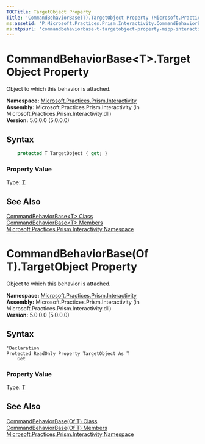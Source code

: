 ```yaml
---
TOCTitle: TargetObject Property
Title: 'CommandBehaviorBase(T).TargetObject Property (Microsoft.Practices.Prism.Interactivity)'
ms:assetid: 'P:Microsoft.Practices.Prism.Interactivity.CommandBehaviorBase\`1.TargetObject'
ms:mtpsurl: 'commandbehaviorbase-t-targetobject-property-mspp-interactivity.md'
---
```



# CommandBehaviorBase&lt;T&gt;.TargetObject Property

Object to which this behavior is attached.

**Namespace:** [Microsoft.Practices.Prism.Interactivity](/patterns-practices/reference/mspp-interactivity-namespace)  
**Assembly:** Microsoft.Practices.Prism.Interactivity (in Microsoft.Practices.Prism.Interactivity.dll)  
**Version:** 5.0.0.0 (5.0.0.0)

## Syntax

```C#
    protected T TargetObject { get; }
```
### Property Value

Type: [T](https://review.docs.microsoft.com/patterns-practices/reference/commandbehaviorbase-t-class-mspp-interactivity)

## See Also

[CommandBehaviorBase&lt;T&gt; Class](https://review.docs.microsoft.com/patterns-practices/reference/commandbehaviorbase-t-class-mspp-interactivity)  
[CommandBehaviorBase&lt;T&gt; Members](https://review.docs.microsoft.com/patterns-practices/reference/commandbehaviorbase-t-members-mspp-interactivity)  
[Microsoft.Practices.Prism.Interactivity Namespace](/patterns-practices/reference/mspp-interactivity-namespace)  


# CommandBehaviorBase(Of T).TargetObject Property

Object to which this behavior is attached.

**Namespace:** [Microsoft.Practices.Prism.Interactivity](/patterns-practices/reference/mspp-interactivity-namespace)  
**Assembly:** Microsoft.Practices.Prism.Interactivity (in Microsoft.Practices.Prism.Interactivity.dll)  
**Version:** 5.0.0.0 (5.0.0.0)

## Syntax

```VB
'Declaration
Protected ReadOnly Property TargetObject As T
	Get

```
### Property Value

Type: [T](https://review.docs.microsoft.com/patterns-practices/reference/commandbehaviorbase-t-class-mspp-interactivity)

## See Also

[CommandBehaviorBase(Of T) Class](https://review.docs.microsoft.com/patterns-practices/reference/commandbehaviorbase-t-class-mspp-interactivity)  
[CommandBehaviorBase(Of T) Members](https://review.docs.microsoft.com/patterns-practices/reference/commandbehaviorbase-t-members-mspp-interactivity)  
[Microsoft.Practices.Prism.Interactivity Namespace](/patterns-practices/reference/mspp-interactivity-namespace)